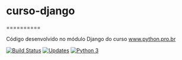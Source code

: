 # curso-django
==========

Código desenvolvido no módulo Django do curso www.python.pro.br

[![Build Status](https://travis-ci.com/FlavioFMBorges/curso-django.svg?branch=main)](https://travis-ci.com/FlavioFMBorges/curso-django)
[![Updates](https://pyup.io/repos/github/FlavioFMBorges/curso-django/shield.svg)](https://pyup.io/repos/github/FlavioFMBorges/curso-django/)
[![Python 3](https://pyup.io/repos/github/FlavioFMBorges/curso-django/python-3-shield.svg)](https://pyup.io/repos/github/FlavioFMBorges/curso-django/)



